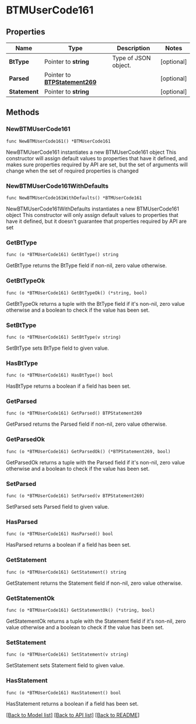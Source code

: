 # BTMUserCode161

## Properties

Name | Type | Description | Notes
------------ | ------------- | ------------- | -------------
**BtType** | Pointer to **string** | Type of JSON object. | [optional] 
**Parsed** | Pointer to [**BTPStatement269**](BTPStatement269.md) |  | [optional] 
**Statement** | Pointer to **string** |  | [optional] 

## Methods

### NewBTMUserCode161

`func NewBTMUserCode161() *BTMUserCode161`

NewBTMUserCode161 instantiates a new BTMUserCode161 object
This constructor will assign default values to properties that have it defined,
and makes sure properties required by API are set, but the set of arguments
will change when the set of required properties is changed

### NewBTMUserCode161WithDefaults

`func NewBTMUserCode161WithDefaults() *BTMUserCode161`

NewBTMUserCode161WithDefaults instantiates a new BTMUserCode161 object
This constructor will only assign default values to properties that have it defined,
but it doesn't guarantee that properties required by API are set

### GetBtType

`func (o *BTMUserCode161) GetBtType() string`

GetBtType returns the BtType field if non-nil, zero value otherwise.

### GetBtTypeOk

`func (o *BTMUserCode161) GetBtTypeOk() (*string, bool)`

GetBtTypeOk returns a tuple with the BtType field if it's non-nil, zero value otherwise
and a boolean to check if the value has been set.

### SetBtType

`func (o *BTMUserCode161) SetBtType(v string)`

SetBtType sets BtType field to given value.

### HasBtType

`func (o *BTMUserCode161) HasBtType() bool`

HasBtType returns a boolean if a field has been set.

### GetParsed

`func (o *BTMUserCode161) GetParsed() BTPStatement269`

GetParsed returns the Parsed field if non-nil, zero value otherwise.

### GetParsedOk

`func (o *BTMUserCode161) GetParsedOk() (*BTPStatement269, bool)`

GetParsedOk returns a tuple with the Parsed field if it's non-nil, zero value otherwise
and a boolean to check if the value has been set.

### SetParsed

`func (o *BTMUserCode161) SetParsed(v BTPStatement269)`

SetParsed sets Parsed field to given value.

### HasParsed

`func (o *BTMUserCode161) HasParsed() bool`

HasParsed returns a boolean if a field has been set.

### GetStatement

`func (o *BTMUserCode161) GetStatement() string`

GetStatement returns the Statement field if non-nil, zero value otherwise.

### GetStatementOk

`func (o *BTMUserCode161) GetStatementOk() (*string, bool)`

GetStatementOk returns a tuple with the Statement field if it's non-nil, zero value otherwise
and a boolean to check if the value has been set.

### SetStatement

`func (o *BTMUserCode161) SetStatement(v string)`

SetStatement sets Statement field to given value.

### HasStatement

`func (o *BTMUserCode161) HasStatement() bool`

HasStatement returns a boolean if a field has been set.


[[Back to Model list]](../README.md#documentation-for-models) [[Back to API list]](../README.md#documentation-for-api-endpoints) [[Back to README]](../README.md)


